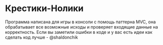 # Крестики-Нолики
Программа написана для игры в консоли с помощь паттерна MVC,
она обрабатывает все возможные исходы и проверяет входящие данные на корректность.
Если вы заметили ошибки в коде и у вас есть идеи как сделать код лучше - @shaldonchik
